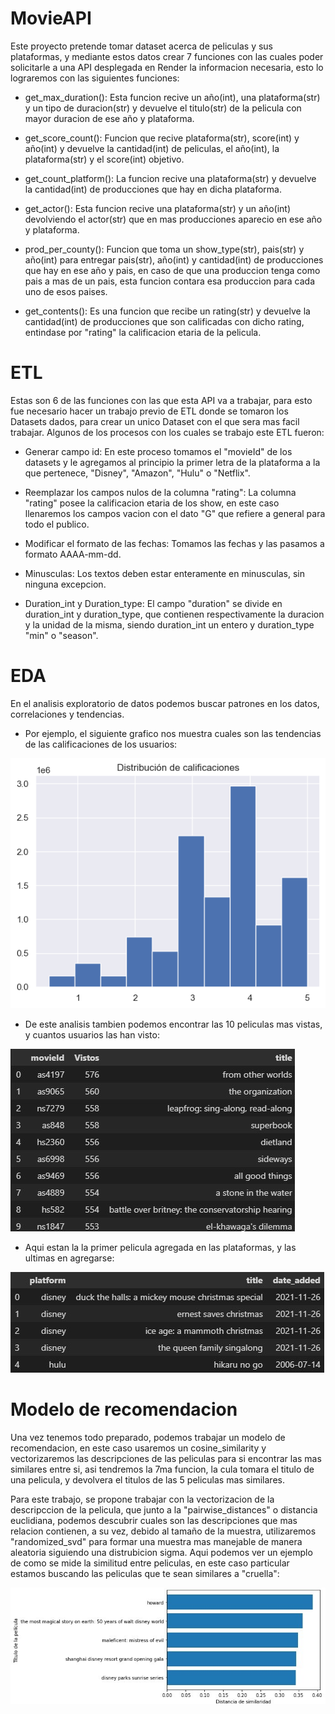 # MovieAPI

Este proyecto pretende tomar dataset acerca de peliculas y sus plataformas, y mediante estos datos crear 7 funciones con las cuales poder solicitarle a una API desplegada en Render la informacion necesaria, esto lo lograremos con las siguientes funciones:

- get_max_duration():
Esta funcion recive un año(int), una plataforma(str) y un tipo de duracion(str) y devuelve el titulo(str) de la pelicula con mayor duracion de ese año y plataforma.

- get_score_count():
Funcion que recive plataforma(str), score(int) y año(int) y devuelve la cantidad(int) de peliculas, el año(int), la plataforma(str) y el score(int) objetivo.

- get_count_platform():
La funcion recive una plataforma(str) y devuelve la cantidad(int) de producciones que hay en dicha plataforma.

- get_actor():
Esta funcion recive una plataforma(str) y un año(int) devolviendo el actor(str) que en mas producciones aparecio en ese año y plataforma.

- prod_per_county():
Funcion que toma un show_type(str), pais(str) y año(int) para entregar pais(str), año(int) y cantidad(int) de producciones que hay en ese año y pais, en caso de que una produccion tenga como pais a mas de un pais, esta funcion contara esa produccion para cada uno de esos paises.

- get_contents():
Es una funcion que recibe un rating(str) y devuelve la cantidad(int) de producciones que son calificadas con dicho rating, entindase por "rating" la calificacion etaria de la pelicula.

# ETL
Estas son 6 de las funciones con las que esta API va a trabajar, para esto fue necesario hacer un trabajo previo de ETL donde se tomaron los Datasets dados, para crear un unico Dataset con el que sera mas facil trabajar.
Algunos de los procesos con los cuales se trabajo este ETL fueron:

- Generar campo id:
En este proceso tomamos el "movieId" de los datasets y le agregamos al principio la primer letra de la plataforma a la que pertenece, "Disney", "Amazon", "Hulu" o "Netflix".

- Reemplazar los campos nulos de la columna "rating":
La columna "rating" posee la calificacion etaria de los show, en este caso llenaremos los campos vacion con el dato "G" que refiere a general para todo el publico.

- Modificar el formato de las fechas:
Tomamos las fechas y las pasamos a formato AAAA-mm-dd.

- Minusculas:
Los textos deben estar enteramente en minusculas, sin ninguna excepcion.

- Duration_int y Duration_type:
El campo "duration" se divide en duration_int y duration_type, que contienen respectivamente la duracion y la unidad de la misma, siendo duration_int un entero y duration_type "min" o "season".

# EDA
En el analisis exploratorio de datos podemos buscar patrones en los datos, correlaciones y tendencias.
- Por ejemplo, el siguiente grafico nos muestra cuales son las tendencias de las calificaciones de los usuarios:

![Tendencia de calificacion](src/calificaciones.png)

- De este analisis tambien podemos encontrar las 10 peliculas mas vistas, y cuantos usuarios las han visto:

![Las 10 peliculas mas vistas](src/mas_vistos.jpg)

- Aqui estan la la primer pelicula agregada en las plataformas, y las ultimas en agregarse:

![antiguedad de las peliculas](src/antiguedad.jpg)

# Modelo de recomendacion

Una vez tenemos todo preparado, podemos trabajar un modelo de recomendacion, en este caso usaremos un cosine_similarity y vectorizaremos las descripciones de las peliculas para si encontrar las mas similares entre si, asi tendremos la 7ma funcion, la cula tomara el titulo de una pelicula, y devolvera el titulos de las 5 peliculas mas similares.

Para este trabajo, se propone trabajar con la vectorizacion de la descripccion de la pelicula, que junto a la "pairwise_distances" o distancia euclidiana, podemos descubrir cuales son las descripciones que mas relacion contienen, a su vez, debido al tamaño de la muestra, utilizaremos "randomized_svd" para formar una muestra mas manejable de manera aleatoria siguiendo una distrubicion sigma.
Aqui podemos ver un ejemplo de como se mide la similitud entre peliculas, en este caso particular estamos buscando las peliculas que te sean similares a "cruella":

![Medicion de la similitud](src/simil_dist.jpg)